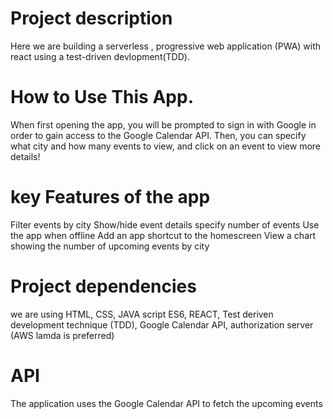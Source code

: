 # Project description

Here we are building a serverless , progressive web application (PWA) with react using a test-driven devlopment(TDD).

# How to Use This App.

When first opening the app, you will be prompted to sign in with Google in order to gain access to the Google Calendar API. Then, you can specify what city and how many events to view, and click on an event to view more details!

# key Features of the app

Filter events by city
Show/hide event details
specify number of events
Use the app when offline
Add an app shortcut to the homescreen
View a chart showing the number of upcoming events by city

# Project dependencies

we are using HTML, CSS, JAVA script ES6, REACT, Test deriven development technique (TDD), Google Calendar API, authorization server (AWS lamda is preferred)

# API

The application uses the Google Calendar API to fetch the upcoming events
